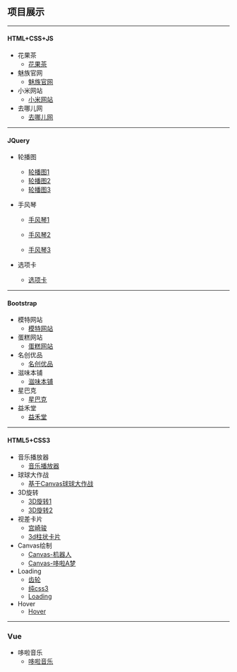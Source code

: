 ## 项目展示
---
#### HTML+CSS+JS
- 花果茶
  - [花果茶](https://herozhm.github.io/tea/index.html)
- 魅族官网
  - [魅族官网](https://herozhm.github.io/meizu/index.html)
- 小米网站
  - [小米网站](https://herozhm.github.io/mi/index.html)
- 去哪儿网
  - [去哪儿网](https://herozhm.github.io/travel/index.html)

- - -
#### JQuery
- 轮播图
  - [轮播图1](https://herozhm.github.io/rotation/index.html)
  -  [轮播图2](https://herozhm.github.io/tabs/slide.html)
  -  [轮播图3](https://herozhm.github.io/wrapp/index.html)
  
- 手风琴
  - [手风琴1](https://herozhm.github.io/hand/example01.html)
  
  - [手风琴2](https://herozhm.github.io/tabs/example.html)
  - [手风琴3](https://herozhm.github.io/horse/index.html)
  
- 选项卡
  - [选项卡](https://herozhm.github.io/tabs/index.html)
  
- - -
#### Bootstrap
- 模特网站
  - [模特网站](https://herozhm.github.io/bootstrap/model/index.html)
- 蛋糕网站
  - [蛋糕网站](https://herozhm.github.io/bootstrap/cake/index.html)
- 名创优品
  - [名创优品](https://herozhm.github.io/bootstrap/mc/index.html)
- 滋味本铺
  - [滋味本铺](https://herozhm.github.io/bootstrap/food/index.html)
- 星巴克
  - [星巴克](https://herozhm.github.io/bootstrap/starbucks/index.html)
- 益禾堂
  - [益禾堂](https://herozhm.github.io/bootstrap/milk/index.html)
- - -

#### HTML5+CSS3
- 音乐播放器
   - [音乐播放器](https://herozhm.github.io/music/index.html)
- 球球大作战
  - [基于Canvas球球大作战](https://herozhm.github.io/ball/index.html)
- 3D旋转
  - [3D旋转1](https://herozhm.github.io/3D/example01.html)
  - [3D旋转2](https://herozhm.github.io/3D/example02.html)
- 视差卡片
  - [宫崎骏](https://herozhm.github.io/cards/index.html)
  - [3d柱状卡片](https://herozhm.github.io/cards/card.html)
- Canvas绘制
  - [Canvas-机器人](https://herozhm.github.io/canvas/android.html)
  - [Canvas-哆啦A梦](https://herozhm.github.io/canvas/doraemon.html)
- Loading
  - [齿轮](https://herozhm.github.io/loading/example01.html)
  - [纯css3](https://herozhm.github.io/loading/example02.html)
  - [Loading](https://herozhm.github.io/loading/example03.html)
- Hover
  - [Hover](https://herozhm.github.io/hover/index.html)
- - -
### Vue
- 哆啦音乐
  - [哆啦音乐](https://herozhm.github.io/dist/index.html)